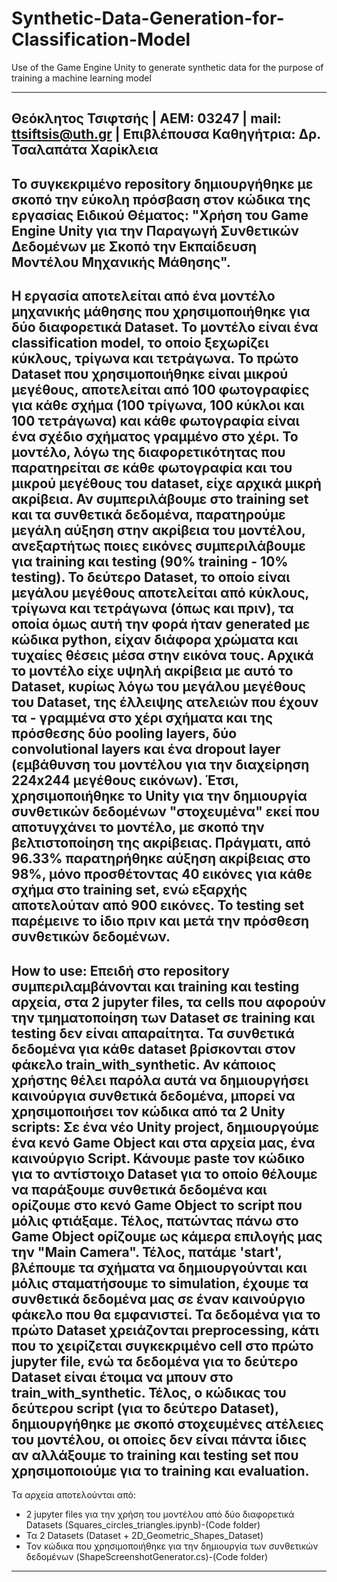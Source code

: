 # Synthetic-Data-Generation-for-Classification-Model
Use of the Game Engine Unity to generate synthetic data for the purpose of training a machine learning model

-----------------------------------------------------------------------------------------------------------------------
Θεόκλητος Τσιφτσής | ΑΕΜ: 03247 | mail: ttsiftsis@uth.gr | Επιβλέπουσα Καθηγήτρια: Δρ. Τσαλαπάτα Χαρίκλεια
-----------------------------------------------------------------------------------------------------------------------

Το συγκεκριμένο repository δημιουργήθηκε με σκοπό την εύκολη πρόσβαση στον κώδικα της εργασίας Ειδικού Θέματος: 
"Χρήση του Game Engine Unity για την Παραγωγή Συνθετικών Δεδομένων με Σκοπό την Εκπαίδευση Μοντέλου Μηχανικής Μάθησης".
-----------------------------------------------------------------------------------------------------------------------
Η εργασία αποτελείται από ένα μοντέλο μηχανικής μάθησης που χρησιμοποιήθηκε για δύο διαφορετικά Dataset. Το μοντέλο
είναι ένα classification model, το οποίο ξεχωρίζει κύκλους, τρίγωνα και τετράγωνα. Το πρώτο Dataset που χρησιμοποιήθηκε
είναι μικρού μεγέθους, αποτελείται από 100 φωτογραφίες για κάθε σχήμα (100 τρίγωνα, 100 κύκλοι και 100 τετράγωνα) και
κάθε φωτογραφία είναι ένα σχέδιο σχήματος γραμμένο στο χέρι. Το μοντέλο, λόγω της διαφορετικότητας που παρατηρείται σε
κάθε φωτογραφία και του μικρού μεγέθους του dataset, είχε αρχικά μικρή ακρίβεια. Αν συμπεριλάβουμε στο training set και
τα συνθετικά δεδομένα, παρατηρούμε μεγάλη αύξηση στην ακρίβεια του μοντέλου, ανεξαρτήτως ποιες εικόνες συμπεριλάβουμε
για training και testing (90% training - 10% testing). Το δεύτερο Dataset, το οποίο είναι μεγάλου μεγέθους αποτελείται
από κύκλους, τρίγωνα και τετράγωνα (όπως και πριν), τα οποία όμως αυτή την φορά ήταν generated με κώδικα python, είχαν
διάφορα χρώματα και τυχαίες θέσεις μέσα στην εικόνα τους. Αρχικά το μοντέλο είχε υψηλή ακρίβεια με αυτό το Dataset,
κυρίως λόγω του μεγάλου μεγέθους του Dataset, της έλλειψης ατελειών που έχουν τα - γραμμένα στο χέρι σχήματα και της
πρόσθεσης δύο pooling layers, δύο convolutional layers και ένα dropout layer (εμβάθυνση του μοντέλου για την διαχείρηση
224x244 μεγέθους εικόνων). Έτσι, χρησιμοποιήθηκε το Unity για την δημιουργία συνθετικών δεδομένων "στοχευμένα" εκεί που
αποτυγχάνει το μοντέλο, με σκοπό την βελτιστοποίηση της ακρίβειας. Πράγματι, από 96.33% παρατηρήθηκε αύξηση ακρίβειας
στο 98%, μόνο προσθέτοντας 40 εικόνες για κάθε σχήμα στο training set, ενώ εξαρχής αποτελούταν από 900 εικόνες. Το
testing set παρέμεινε το ίδιο πριν και μετά την πρόσθεση συνθετικών δεδομένων.
-----------------------------------------------------------------------------------------------------------------------
How to use:
Επειδή στο repository συμπεριλαμβάνονται και training και testing αρχεία, στα 2 jupyter files, τα cells που αφορούν την
τμηματοποίηση των Dataset σε training και testing δεν είναι απαραίτητα. Τα συνθετικά δεδομένα για κάθε dataset
βρίσκονται στον φάκελο train_with_synthetic. Αν κάποιος χρήστης θέλει παρόλα αυτά να δημιουργήσει καινούργια συνθετικά
δεδομένα, μπορεί να χρησιμοποιήσει τον κώδικα από τα 2 Unity scripts:
Σε ένα νέο Unity project, δημιουργούμε ένα κενό Game Object και στα αρχεία μας, ένα καινούργιο Script. Κάνουμε paste
τον κώδικο για το αντίστοιχο Dataset για το οποίο θέλουμε να παράξουμε συνθετικά δεδομένα και ορίζουμε στο κενό Game
Object το script που μόλις φτιάξαμε. Τέλος, πατώντας πάνω στο Game Object ορίζουμε ως κάμερα επιλογής μας την "Main 
Camera". Τέλος, πατάμε 'start', βλέπουμε τα σχήματα να δημιουργούνται και μόλις σταματήσουμε το simulation, έχουμε τα
συνθετικά δεδομένα μας σε έναν καινούργιο φάκελο που θα εμφανιστεί. Τα δεδομένα για το πρώτο Dataset χρειάζονται 
preprocessing, κάτι που το χειρίζεται συγκεκριμένο cell στο πρώτο jupyter file, ενώ τα δεδομένα για το δεύτερο Dataset
είναι έτοιμα να μπουν στο train_with_synthetic. Τέλος, ο κώδικας του δεύτερου script (για το δεύτερο Dataset),
δημιουργήθηκε με σκοπό στοχευμένες ατέλειες του μοντέλου, οι οποίες δεν είναι πάντα ίδιες αν αλλάξουμε το training και
testing set που χρησιμοποιούμε για το training και evaluation.
-----------------------------------------------------------------------------------------------------------------------
Τα αρχεία αποτελούνται από:
- 2 jupyter files για την χρήση του μοντέλου από δύο διαφορετικά Datasets (Squares_circles_triangles.ipynb)-(Code folder)
- Τα 2 Datasets (Dataset + 2D_Geometric_Shapes_Dataset)
- Τον κώδικα που χρησιμοποιήθηκε για την δημιουργία των συνθετικών δεδομένων (ShapeScreenshotGenerator.cs)-(Code folder)
-----------------------------------------------------------------------------------------------------------------------
